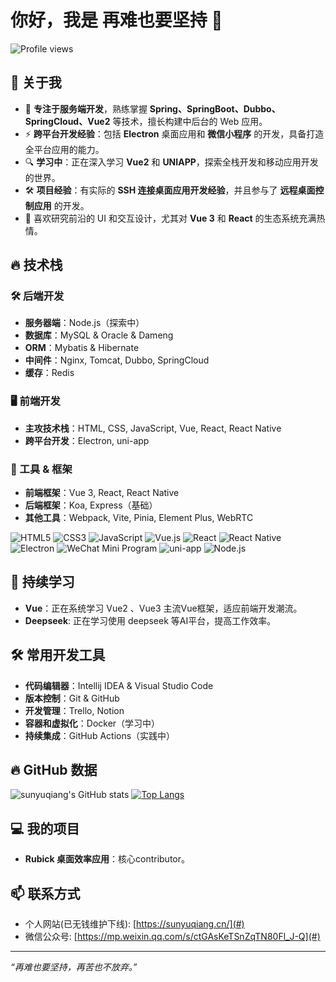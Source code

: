 # 你好，我是 再难也要坚持 👋

![Profile views](https://komarev.com/ghpvc/?username=1129921824&color=blueviolet)

## 🚀 关于我

- 🎯 **专注于服务端开发**，熟练掌握 **Spring、SpringBoot、Dubbo、SpringCloud、Vue2** 等技术，擅长构建中后台的 Web 应用。
- ⚡ **跨平台开发经验**：包括 **Electron** 桌面应用和 **微信小程序** 的开发，具备打造全平台应用的能力。
- 🔍 **学习中**：正在深入学习 **Vue2** 和 **UNIAPP**，探索全栈开发和移动应用开发的世界。
- 🛠 **项目经验**：有实际的 **SSH 连接桌面应用开发经验**，并且参与了 **远程桌面控制应用** 的开发。
- 🎨 喜欢研究前沿的 UI 和交互设计，尤其对 **Vue 3** 和 **React** 的生态系统充满热情。

## 🔥 技术栈

### 🛠️ 后端开发
- **服务器端**：Node.js（探索中）
- **数据库**：MySQL & Oracle & Dameng
- **ORM**：Mybatis & Hibernate
- **中间件**：Nginx, Tomcat, Dubbo, SpringCloud
- **缓存**：Redis

### 🖥️ 前端开发
- **主攻技术栈**：HTML, CSS, JavaScript, Vue, React, React Native
- **跨平台开发**：Electron, uni-app


### 🚀 工具 & 框架
- **前端框架**：Vue 3, React, React Native
- **后端框架**：Koa, Express（基础）
- **其他工具**：Webpack, Vite, Pinia, Element Plus, WebRTC

![HTML5](https://img.shields.io/badge/HTML5-E34F26?style=flat&logo=html5&logoColor=white)
![CSS3](https://img.shields.io/badge/CSS3-1572B6?style=flat&logo=css3&logoColor=white)
![JavaScript](https://img.shields.io/badge/JavaScript-F7DF1E?style=flat&logo=javascript&logoColor=black)
![Vue.js](https://img.shields.io/badge/Vue.js-4FC08D?style=flat&logo=vue.js&logoColor=white)
![React](https://img.shields.io/badge/React-61DAFB?style=flat&logo=react&logoColor=black)
![React Native](https://img.shields.io/badge/React_Native-20232A?style=flat&logo=react&logoColor=61DAFB)
![Electron](https://img.shields.io/badge/Electron-2C2E3B?style=flat&logo=electron&logoColor=white)
![WeChat Mini Program](https://img.shields.io/badge/WeChat_Mini_Program-07C160?style=flat&logo=wechat&logoColor=white)
![uni-app](https://img.shields.io/badge/uni--app-00C6FF?style=flat&logo=vue.js&logoColor=white)
![Node.js](https://img.shields.io/badge/Node.js-339933?style=flat&logo=node.js&logoColor=white)

## 🌱 持续学习

- **Vue**：正在系统学习 Vue2 、Vue3 主流Vue框架，适应前端开发潮流。
- **Deepseek**: 正在学习使用 deepseek 等AI平台，提高工作效率。

## 🛠️ 常用开发工具

- **代码编辑器**：Intellij IDEA & Visual Studio Code
- **版本控制**：Git & GitHub
- **开发管理**：Trello, Notion
- **容器和虚拟化**：Docker（学习中）
- **持续集成**：GitHub Actions（实践中）

## 🔥 GitHub 数据

![sunyuqiang's GitHub stats](https://github-readme-stats.vercel.app/api?username=1129921824&show_icons=true&theme=radical)
[![Top Langs](https://github-readme-stats.vercel.app/api/top-langs/?username=1129921824&layout=compact&theme=radical)](https://github.com/1129921824)

## 💻 我的项目

- **Rubick 桌面效率应用**：核心contributor。

## 📫 联系方式

- 个人网站(已无钱维护下线): [https://sunyuqiang.cn/](#)
- 微信公众号: [https://mp.weixin.qq.com/s/ctGAsKeTSnZqTN80Fl_J-Q](#)

---

*“再难也要坚持，再苦也不放弃。”*
